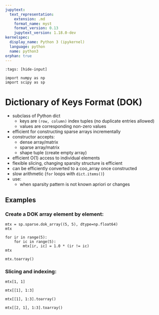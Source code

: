 ```yaml
---
jupytext:
  text_representation:
    extension: .md
    format_name: myst
    format_version: 0.13
    jupytext_version: 1.18.0-dev
kernelspec:
  display_name: Python 3 (ipykernel)
  language: python
  name: python3
orphan: true
---
```


```{code-cell}
:tags: [hide-input]

import numpy as np
import scipy as sp
```

# Dictionary of Keys Format (DOK)

- subclass of Python dict
  - keys are `(row, column)` index tuples (no duplicate entries allowed)
  - values are corresponding non-zero values
- efficient for constructing sparse arrays incrementally
- constructor accepts:
  - dense array/matrix
  - sparse array/matrix
  - shape tuple (create empty array)
- efficient O(1) access to individual elements
- flexible slicing, changing sparsity structure is efficient
- can be efficiently converted to a coo_array once constructed
- slow arithmetic (`for` loops with `dict.items()`)
- use:
  - when sparsity pattern is not known apriori or changes

## Examples

### Create a DOK array element by element:

```{code-cell}
mtx = sp.sparse.dok_array((5, 5), dtype=np.float64)
mtx
```

```{code-cell}
for ir in range(5):
    for ic in range(5):
        mtx[ir, ic] = 1.0 * (ir != ic)
mtx
```

```{code-cell}
mtx.toarray()
```

### Slicing and indexing:

```{code-cell}
mtx[1, 1]
```

```{code-cell}
mtx[[1], 1:3]
```

```{code-cell}
mtx[[1], 1:3].toarray()
```

```{code-cell}
mtx[[2, 1], 1:3].toarray()
```
